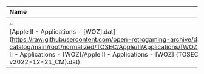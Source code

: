 |Name|Size|
|:---|---:|
|[..](../index.html)|DIR|
|[Apple II - Applications - [WOZ].dat](https://raw.githubusercontent.com/open-retrogaming-archive/dat-catalog/main/root/normalized/TOSEC/Apple/II/Applications/[WOZ]/Apple II - Applications - [WOZ]/Apple II - Applications - [WOZ] (TOSEC-v2022-12-21_CM).dat)|180605|
